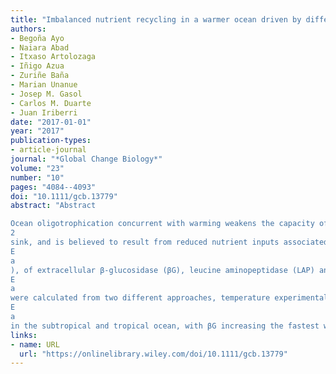 ```yaml
---
title: "Imbalanced nutrient recycling in a warmer ocean driven by differential response of extracellular enzymatic activities"
authors:
- Begoña Ayo
- Naiara Abad
- Itxaso Artolozaga
- Iñigo Azua
- Zuriñe Baña
- Marian Unanue
- Josep M. Gasol
- Carlos M. Duarte
- Juan Iriberri
date: "2017-01-01"
year: "2017"
publication-types:
- article-journal
journal: "*Global Change Biology*"
volume: "23"
number: "10"
pages: "4084--4093"
doi: "10.1111/gcb.13779"
abstract: "Abstract

Ocean oligotrophication concurrent with warming weakens the capacity of marine primary producers to support marine food webs and act as a CO
2
sink, and is believed to result from reduced nutrient inputs associated to the stabilization of the thermocline. However, nutrient supply in the oligotrophic ocean is largely dependent on the recycling of organic matter. This involves hydrolytic processes catalyzed by extracellular enzymes released by bacteria, which temperature dependence has not yet been evaluated. Here, we report a global assessment of the temperature-sensitivity, as represented by the activation energies (
E
a
), of extracellular β-glucosidase (βG), leucine aminopeptidase (LAP) and alkaline phosphatase (AP) enzymatic activities, which enable the uptake by bacteria of substrates rich in carbon, nitrogen, and phosphorus, respectively. These
E
a
were calculated from two different approaches, temperature experimental manipulations and a space-for-time substitution approach, which generated congruent results. The three activities showed contrasting
E
a
in the subtropical and tropical ocean, with βG increasing the fastest with warming, followed by LAP, while AP showed the smallest increase. The estimated activation energies predict that the hydrolysis products under projected warming scenarios will have higher C:N, C:P and N:P molar ratios than those currently generated, and suggest that the warming of oceanic surface waters leads to a decline in the nutrient supply to the microbial heterotrophic community relative to that of carbon, particularly so for phosphorus, slowing down nutrient recycling and contributing to further ocean oligotrophication."
links:
- name: URL
  url: "https://onlinelibrary.wiley.com/doi/10.1111/gcb.13779"
---
```

